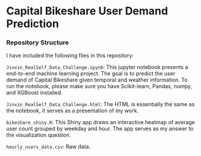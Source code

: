 # Capital Bikeshare User Demand Prediction

### Repository Structure
I have included the following files in this repository:

`Jinxin_RealSelf_Data_Challenge.ipynb`: This jupyter notebook presents a end-to-end machine learning project. The goal is to predict the user demand of Capital Bikeshare given temporal and weather information. To run the notebook, please make sure you have Scikit-learn, Pandas, numpy, and XGBoost installed.

`Jinxin_RealSelf_Data_Challenge.html`: The HTML is essentially the same as the notebook, it serves as a presentation of my work.

`bikeshare_shiny.R`: This Shiny app draws an interactive heatmap of average user count grouped by weekday and hour. The app serves as my answer to the visualization question.

`hourly_users_data.csv`: Raw data.
